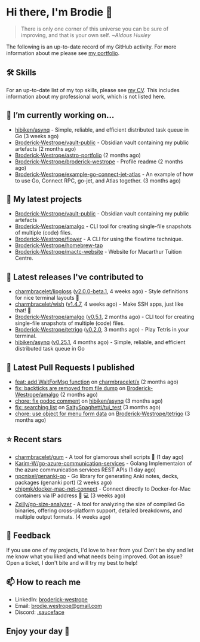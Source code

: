 # Hi there, I'm Brodie 👋

> There is only one corner of this universe you can be sure of improving, and that is your own self. *~Aldous Huxley*

The following is an up-to-date record of my GitHub activity. For more information about me please see [my portfolio](https://www.westrope.dev/).

## 🛠 Skills
For an up-to-date list of my top skills, please see [my CV](./CV/cv.pdf). This includes information about my professional work, which is not listed here.

## 🔭 I’m currently working on...

- [hibiken/asynq](https://github.com/hibiken/asynq) - Simple, reliable, and efficient distributed task queue in Go (3 weeks ago)
- [Broderick-Westrope/vault-public](https://github.com/Broderick-Westrope/vault-public) - Obsidian vault containing my public artefacts (2 months ago)
- [Broderick-Westrope/astro-portfolio](https://github.com/Broderick-Westrope/astro-portfolio) (2 months ago)
- [Broderick-Westrope/broderick-westrope](https://github.com/Broderick-Westrope/broderick-westrope) - Profile readme (2 months ago)
- [Broderick-Westrope/example-go-connect-jet-atlas](https://github.com/Broderick-Westrope/example-go-connect-jet-atlas) - An example of how to use Go, Connect RPC, go-jet, and Atlas together. (3 months ago)

## 🌱 My latest projects

- [Broderick-Westrope/vault-public](https://github.com/Broderick-Westrope/vault-public) - Obsidian vault containing my public artefacts
- [Broderick-Westrope/amalgo](https://github.com/Broderick-Westrope/amalgo) - CLI tool for creating single-file snapshots of multiple (code) files.
- [Broderick-Westrope/flower](https://github.com/Broderick-Westrope/flower) - A CLI for using the flowtime technique.
- [Broderick-Westrope/homebrew-tap](https://github.com/Broderick-Westrope/homebrew-tap)
- [Broderick-Westrope/mactc-website](https://github.com/Broderick-Westrope/mactc-website) - Website for Macarthur Tuition Centre.

## 🚀 Latest releases I've contributed to

- [charmbracelet/lipgloss](https://github.com/charmbracelet/lipgloss) ([v2.0.0-beta.1](https://github.com/charmbracelet/lipgloss/releases/tag/v2.0.0-beta.1), 4 weeks ago) - Style definitions for nice terminal layouts 👄
- [charmbracelet/wish](https://github.com/charmbracelet/wish) ([v1.4.7](https://github.com/charmbracelet/wish/releases/tag/v1.4.7), 4 weeks ago) - Make SSH apps, just like that! 💫
- [Broderick-Westrope/amalgo](https://github.com/Broderick-Westrope/amalgo) ([v0.5.1](https://github.com/Broderick-Westrope/amalgo/releases/tag/v0.5.1), 2 months ago) - CLI tool for creating single-file snapshots of multiple (code) files.
- [Broderick-Westrope/tetrigo](https://github.com/Broderick-Westrope/tetrigo) ([v0.2.0](https://github.com/Broderick-Westrope/tetrigo/releases/tag/v0.2.0), 3 months ago) - Play Tetris in your terminal.
- [hibiken/asynq](https://github.com/hibiken/asynq) ([v0.25.1](https://github.com/hibiken/asynq/releases/tag/v0.25.1), 4 months ago) - Simple, reliable, and efficient distributed task queue in Go

## 🔨 Latest Pull Requests I published

- [feat: add WaitForMsg function](https://github.com/charmbracelet/x/pull/377) on [charmbracelet/x](https://github.com/charmbracelet/x) (2 months ago)
- [fix: backticks are removed from file dump](https://github.com/Broderick-Westrope/amalgo/pull/2) on [Broderick-Westrope/amalgo](https://github.com/Broderick-Westrope/amalgo) (2 months ago)
- [chore: fix godoc comment](https://github.com/hibiken/asynq/pull/1009) on [hibiken/asynq](https://github.com/hibiken/asynq) (3 months ago)
- [fix: searching list](https://github.com/SaltySpaghetti/tui_test/pull/1) on [SaltySpaghetti/tui_test](https://github.com/SaltySpaghetti/tui_test) (3 months ago)
- [chore: use object for menu form data](https://github.com/Broderick-Westrope/tetrigo/pull/40) on [Broderick-Westrope/tetrigo](https://github.com/Broderick-Westrope/tetrigo) (3 months ago)

## ⭐ Recent stars

- [charmbracelet/gum](https://github.com/charmbracelet/gum) - A tool for glamorous shell scripts 🎀 (1 day ago)
- [Karim-W/go-azure-communication-services](https://github.com/Karim-W/go-azure-communication-services) - Golang Implementaion of the azure communication services REST APIs (1 day ago)
- [npcnixel/genanki-go](https://github.com/npcnixel/genanki-go) - Go library for generating Anki notes, decks, packages (genanki port) (2 weeks ago)
- [chipmk/docker-mac-net-connect](https://github.com/chipmk/docker-mac-net-connect) - Connect directly to Docker-for-Mac containers via IP address 🐳 💻 (3 weeks ago)
- [Zxilly/go-size-analyzer](https://github.com/Zxilly/go-size-analyzer) - A tool for analyzing the size of compiled Go binaries, offering cross-platform support, detailed breakdowns, and multiple output formats. (4 weeks ago)

## 💬 Feedback

If you use one of my projects, I'd love to hear from you! Don't be shy and let me know what you liked and what needs being improved. Got an issue? Open a ticket, I don't bite and will try my best to help!

## 📫 How to reach me
- LinkedIn: [broderick-westrope](https://www.linkedin.com/in/broderick-westrope/)
- Email: [brodie.westrope@gmail.com](mailto:brodie.westrope@gmail.com)
- Discord: [.sauceface](https://discordapp.com/users/.sauceface/)

## Enjoy your day 🤙

